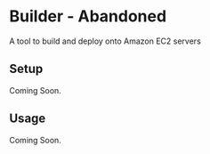 # Builder - Abandoned

A tool to build and deploy onto Amazon EC2 servers

## Setup

Coming Soon.

## Usage

Coming Soon.

